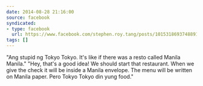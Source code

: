```yaml
---
date: 2014-08-28 21:16:00
source: facebook
syndicated:
- type: facebook
  url: https://www.facebook.com/stephen.roy.tang/posts/10153186937488912
tags: []
---
```


"Ang stupid ng Tokyo Tokyo. It's like if there was a resto called Manila Manila." "Hey, that's a good idea! We should start that restaurant. When we give the check it will be inside a Manila envelope. The menu will be written on Manila paper. Pero Tokyo Tokyo din yung food."